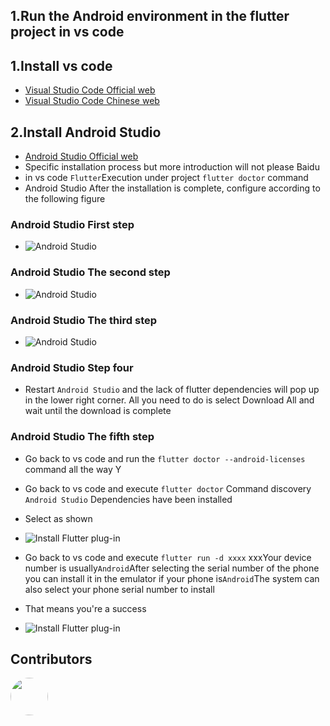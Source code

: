 
## 1.Run the Android environment in the flutter project in vs code

## 1.Install vs code

- [Visual Studio Code Official web](https://code.visualstudio.com/)
- [Visual Studio Code Chinese web](https://www.vscode.cool/)

## 2.Install Android Studio

- [Android Studio Official web](https://developer.android.google.cn/studio)
- Specific installation process but more introduction will not please Baidu
- in vs code  `Flutter`Execution under project `flutter doctor` command 
- Android Studio After the installation is complete, configure according to the following figure

### Android Studio First step

- ![Android Studio](../../../../assets/expansion/image/flutter/installFlutter8.jpg)

### Android Studio The second step

- ![Android Studio](../../../../assets/expansion/image/flutter/installFlutter9.jpg)

### Android Studio The third step

- ![Android Studio](../../../../assets/expansion/image/flutter/installFlutter10.jpg)

### Android Studio Step four

- Restart `Android Studio` and the lack of flutter dependencies will pop up in the lower right corner. All you need to do is select Download All and wait until the download is complete

### Android Studio The fifth step

- Go back to vs code and run the `flutter doctor --android-licenses` command all the way Y

- Go back to vs code and execute `flutter doctor` Command discovery `Android Studio` Dependencies have been installed

- Select as shown
- ![Install Flutter plug-in](../../../../assets/expansion/image/flutter/installFlutter11.jpg)

- Go back to vs code and execute `flutter run -d xxxx` xxxYour device number is usually`Android`After selecting the serial number of the phone you can install it in the emulator if your phone is`Android`The system can also select your phone serial number to install

- That means you're a success
- ![Install Flutter plug-in](../../../../assets/expansion/image/flutter/installFlutter12.jpg)

## Contributors 

<div style='display: flex;'>
  <a href="https://github.com/isMrFan" title="Mr. Fan"  target="_blank" style='margin-right:10px;'>
    <img style='width:60px;height:60px;border-radius: 50%;' src="https://avatars.githubusercontent.com/u/88755587?v=4" />
  </a>
</div>